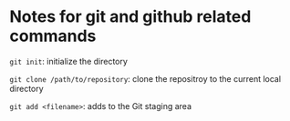 # Notes for git and github related commands

`git init`: initialize the directory

`git clone /path/to/repository`: clone the repositroy to the current local directory

`git add <filename>`: adds <filename> to the Git staging area

 
